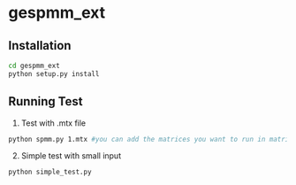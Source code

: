 # gespmm_ext

## Installation
```bash
cd gespmm_ext
python setup.py install
```

## Running Test

1. Test with .mtx file
```bash
python spmm.py 1.mtx #you can add the matrices you want to run in matrices folder and put the name of the file here to run your own data
```
2. Simple test with small input
```bash
python simple_test.py
```
